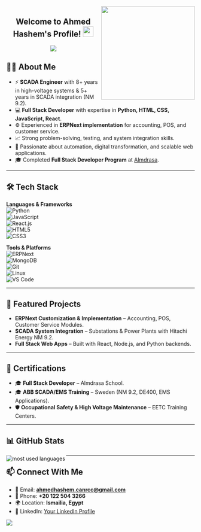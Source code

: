 <img width="250" align="right" src="https://c.tenor.com/_DOBjnGspYAAAAAM/code-coding.gif">

<h2 align="center">
  Welcome to Ahmed Hashem's Profile!
  <img src="https://media.giphy.com/media/hvRJCLFzcasrR4ia7z/giphy.gif" width="28">
</h2>

<p align="center">
  <a href="https://github.com/DenverCoder1/readme-typing-svg">
    <img src="https://readme-typing-svg.herokuapp.com/?lines=SCADA%20Engineer%20%7C%20Full%20Stack%20Developer;Python%20%7C%20React%20%7C%20ERPNext%20Implementation;Always%20learning%20new%20tech&font=Fira%20Code&center=true&width=500&height=45&color=f75c7e&vCenter=true&size=22">
  </a>
</p>

## 👨‍💻 About Me
- ⚡ **SCADA Engineer** with 8+ years in high-voltage systems & 5+ years in SCADA integration (NM 9.2).
- 💻 **Full Stack Developer** with expertise in **Python, HTML, CSS, JavaScript, React**.
- ⚙️ Experienced in **ERPNext implementation** for accounting, POS, and customer service.
- 📈 Strong problem-solving, testing, and system integration skills.
- 🎯 Passionate about automation, digital transformation, and scalable web applications.
- 🎓 Completed **Full Stack Developer Program** at [Almdrasa](https://almdrasa.com/).

---

## 🛠 Tech Stack

**Languages & Frameworks**  
![Python](https://img.shields.io/badge/-Python-05122A?style=flat&logo=python)  
![JavaScript](https://img.shields.io/badge/-JavaScript-05122A?style=flat&logo=javascript)  
![React.js](https://img.shields.io/badge/-React-05122A?style=flat&logo=react)  
![HTML5](https://img.shields.io/badge/-HTML5-05122A?style=flat&logo=HTML5)  
![CSS3](https://img.shields.io/badge/-CSS3-05122A?style=flat&logo=CSS3)  

**Tools & Platforms**  
![ERPNext](https://img.shields.io/badge/-ERPNext-05122A?style=flat&logo=frappe)  
![MongoDB](https://img.shields.io/badge/-MongoDB-05122A?style=flat&logo=MongoDB)  
![Git](https://img.shields.io/badge/-Git-05122A?style=flat&logo=git)  
![Linux](https://img.shields.io/badge/-Linux-05122A?style=flat&logo=linux)  
![VS Code](https://img.shields.io/badge/-VS%20Code-05122A?style=flat&logo=visual-studio-code)  

---

## 🚀 Featured Projects
- **ERPNext Customization & Implementation** – Accounting, POS, Customer Service Modules.
- **SCADA System Integration** – Substations & Power Plants with Hitachi Energy NM 9.2.
- **Full Stack Web Apps** – Built with React, Node.js, and Python backends.

---

## 📜 Certifications
- 🎓 **Full Stack Developer** – Almdrasa School.  
- 🎓 **ABB SCADA/EMS Training** – Sweden (NM 9.2, DE400, EMS Applications).  
- 🛡 **Occupational Safety & High Voltage Maintenance** – EETC Training Centers.

---

## 📊 GitHub Stats
<img align="left" src="https://github-readme-stats.vercel.app/api/top-langs?username=AhmedHashem&show_icons=true&locale=en&layout=compact&theme=radical" alt="most used languages" />

---

## 📫 Connect With Me
- 📧 Email: **ahmedhashem.canrcc@gmail.com**  
- 📱 Phone: **+20 122 504 3266**  
- 🌍 Location: **Ismailia, Egypt**  
- 💼 LinkedIn: [Your LinkedIn Profile](#)  

<a href="https://komarev.com/ghpvc/?username=AhmedHashem&style=for-the-badge">
  <img src="https://komarev.com/ghpvc/?username=AhmedHashem&style=for-the-badge">
</a>
